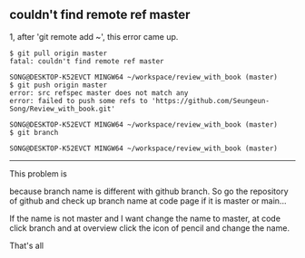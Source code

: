 ## couldn't find remote ref master



1, after 'git remote add ~', this error came up.



```
$ git pull origin master
fatal: couldn't find remote ref master

```

```
SONG@DESKTOP-K52EVCT MINGW64 ~/workspace/review_with_book (master)
$ git push origin master
error: src refspec master does not match any
error: failed to push some refs to 'https://github.com/Seungeun-Song/Review_with_book.git'

```

```
SONG@DESKTOP-K52EVCT MINGW64 ~/workspace/review_with_book (master)
$ git branch

SONG@DESKTOP-K52EVCT MINGW64 ~/workspace/review_with_book (master)
```

---

This problem is

because branch name is different with github branch. So go the repository of github and check up branch name at code page if it is master or main...



If the name is not master and I want change the name to master, at code click branch and at overview click the icon of pencil and change the name. 

That's all